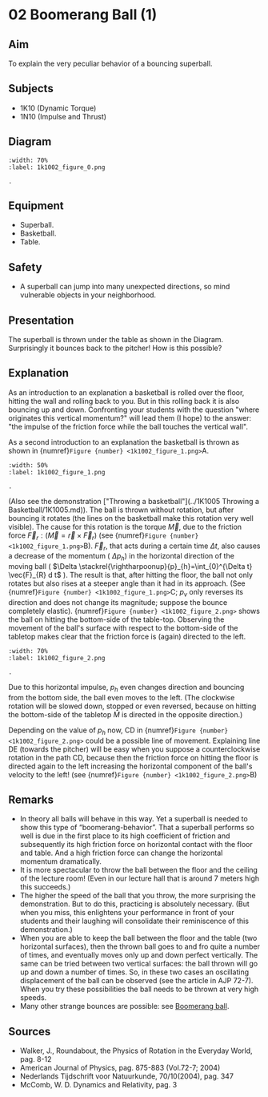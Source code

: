 # 02 Boomerang Ball (1)
  
## Aim   
 To explain the very peculiar behavior of a bouncing superball.    
  
## Subjects   
* 1K10 (Dynamic Torque) 
* 1N10 (Impulse and Thrust)   

## Diagram
   
```{figure} figures/figure_0.png
:width: 70%  
:label: 1k1002_figure_0.png  

. 
```
  
## Equipment   
 *  Superball. 
 *  Basketball. 
 *  Table.   
  
## Safety   
 
 *  A superball can jump into many unexpected directions, so mind vulnerable objects in your neighborhood.
    
  
## Presentation   
 The superball is thrown under the table as shown in the Diagram. Surprisingly it bounces back to the pitcher! How is this possible?   
  
## Explanation   
 As an introduction to an explanation a basketball is rolled over the floor, hitting the wall and rolling back to you. But in this rolling back it is also bouncing up and down. Confronting your students with the question "where originates this vertical momentum?" will lead them (I hope) to the answer: "the impulse of the friction force while the ball touches the vertical wall". 
 
 As a second introduction to an explanation the basketball is thrown as shown in {numref}`Figure {number} <1k1002_figure_1.png>`A. 
```{figure} figures/figure_1.png
:width: 50%  
:label: 1k1002_figure_1.png  

. 
```
(Also see the demonstration ["Throwing a basketball"](../1K1005 Throwing a Basketball/1K1005.md)). The ball is thrown without rotation, but after bouncing it rotates (the lines on the basketball make this rotation very well visible). The cause for this rotation is the torque $\vec{M}$, due to the friction force $\vec{F}_{r}:\left(\vec{M}=\vec{r} \times \vec{F}_{r}\right)$ (see {numref}`Figure {number} <1k1002_figure_1.png>`B). $\vec{F}_{r}$, that acts during a certain time $\Delta t$, also causes a decrease of the momentum ( $\left.\Delta p_{h}\right)$ in the horizontal direction of the moving ball ( $\Delta \stackrel{\rightharpoonup}{p}_{h}=\int_{0}^{\Delta t} \vec{F}_{R} d t$ ). The result is that, after hitting the floor, the ball not only rotates but also rises at a steeper angle than it had in its approach. (See {numref}`Figure {number} <1k1002_figure_1.png>`C; $p_{v}$ only reverses its direction and does not change its magnitude; suppose the bounce completely elastic). {numref}`Figure {number} <1k1002_figure_2.png>` shows the ball on hitting the bottom-side of the table-top. Observing the movement of the ball's surface with respect to the bottom-side of the tabletop makes clear that the friction force is (again) directed to the left. 

```{figure} figures/figure_2.png
:width: 70%  
:label: 1k1002_figure_2.png  

. 
```

Due to this horizontal impulse, $p_{h}$ even changes direction and bouncing from the bottom side, the ball even moves to the left. (The clockwise rotation will be slowed down, stopped or even reversed, because on hitting the bottom-side of the tabletop $\bar{M}$ is directed in the opposite direction.)

Depending on the value of $p_{h}$ now, CD in {numref}`Figure {number} <1k1002_figure_2.png>` could be a possible line of movement. Explaining line DE (towards the pitcher) will be easy when you suppose a counterclockwise rotation in the path CD, because then the friction force on hitting the floor is directed again to the left increasing the horizontal component of the ball's velocity to the left! (see {numref}`Figure {number} <1k1002_figure_2.png>`B) 
  
## Remarks
 *  In theory all balls will behave in this way. Yet a superball is needed to show this type of “boomerang-behavior”. That a superball performs so well is due in the first place to its high coefficient of friction and subsequently its high friction force on horizontal contact with the floor and table. And a high friction force can change the horizontal momentum dramatically. 
 *  It is more spectacular to throw the ball between the floor and the ceiling of the lecture room! (Even in our lecture hall that is around 7 meters high this succeeds.)
 *  The higher the speed of the ball that you throw, the more surprising the demonstration. But to do this, practicing is absolutely necessary. (But when you miss, this enlightens your performance in front of your students and their laughing will consolidate their reminiscence of this demonstration.) 
 *  When you are able to keep the ball between the floor and the table (two horizontal surfaces), then the thrown ball goes to and fro quite a number of times, and eventually moves only up and down perfect vertically. The same can be tried between two vertical surfaces: the ball thrown will go up and down a number of times.  So, in these two cases an oscillating displacement of the ball can be observed (see the article in AJP 72-7). When you try these possibilities the ball needs to be thrown at very high speeds. 
 *  Many other strange bounces are possible: see [Boomerang ball](../1K1003%20Boomerang%20Ball/1K1003.md).
   
  
## Sources
 *  Walker, J., Roundabout, the Physics of Rotation in the Everyday World, pag. 8-12 
 *  American Journal of Physics, pag. 875-883 (Vol.72-7; 2004) 
 *  Nederlands Tijdschrift voor Natuurkunde, 70/10(2004), pag. 347 
 *  McComb, W. D. Dynamics and Relativity, pag. 3
  